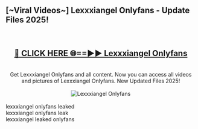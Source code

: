 <h2>[~Viral Videos~] Lexxxiangel Onlyfans - Update Files 2025!</h2>
<br>
<div align="center">
<h2><a href="https://betterlinks.top/A2PfLJ" rel="nofollow">🔴 CLICK HERE 🌐==►► Lexxxiangel Onlyfans</a></h2>
<br>
Get Lexxxiangel Onlyfans and all content. Now you can access all videos and pictures of Lexxxiangel Onlyfans. New Updated Files 2025!
<br>
<br>
<a href="https://betterlinks.top/A2PfLJ" rel="nofollow" data-target="animated-image.originalLink"><img src="https://i.ibb.co.com/WyWwxjT/player-gif2.gif" alt="Lexxxiangel Onlyfans" style="max-width: 100%; display: inline-block;" data-target="animated-image.originalImage"></a>
</div>
<br>
lexxxiangel onlyfans leaked<br>
lexxxiangel onlyfans leak<br>
lexxxiangel leaked onlyfans